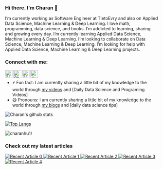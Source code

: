 ### Hi there. I'm Charan 👋


I’m currently working as Software Engineer at TietoEvry and also on Applied Data Science, Machine Learning & Deep Learning. I love math, programming, data science, and books. I’m addicted to learning, sharing and growing every day. I’m currently learning Applied Data Science, Machine Learning & Deep Learning. I’m looking to collaborate on Data Science, Machine Learning & Deep Learning. I’m looking for help with Applied Data Science, Machine Learning & Deep Learning projects.


### Connect with me:
<a href="https://www.linkedin.com/in/charanhu/">
    <img align="left" alt="Charan H U | Linkedin" width="24px" src="https://github.com/TheDudeThatCode/TheDudeThatCode/blob/master/Assets/Linkedin.svg" />
  </a>
   <a href="https://twitter.com/charan_h_u/">
    <img align="left" alt="Charan H U | Twitter" width="26px" src="https://github.com/TheDudeThatCode/TheDudeThatCode/blob/master/Assets/Twitter.svg" />
</a> 

  <a href="https://instagram.com/charanhu1">
    <img align="left" alt="Charan H U | Instagram" width="24px" src="https://github.com/TheDudeThatCode/TheDudeThatCode/blob/master/Assets/Instagram.svg" />
  </a>

<a href="https://medium.com/@charanhu" target="blank"><img align="left" src="https://cdn.jsdelivr.net/npm/simple-icons@3.0.1/icons/medium.svg" alt="@charanhu" height="25" width="25" /></a>     

<br>
    
- ⚡ Fun fact: I am currently sharing a little bit of my knowledge to the world through [my videos](https://youtube.com/CRTEK) and [Daily Data Science and Programing Videos]
- 😄 Pronouns: I am currently sharing a little bit of my knowledge to the world through [my blogs](https://charanhu.medium.com/) and [daily data science tips]



<!-- Please don't remove this: Grab your social icons from https://github.com/carlsednaoui/gitsocial -->

![Charan's github stats](https://github-readme-stats.vercel.app/api?username=charanhu1&show_icons=true&theme=radical)


[![Top Langs](https://github-readme-stats.vercel.app/api/top-langs/?username=charanhu1&layout=compact&theme=radical)](https://github.com/charanhu1/github-readme-stats)

<p align="left"> <img src=https://komarev.com/ghpvc/?username=charanhu1 alt=charanhu1/></p>

### Check out my latest articles
<a target="_blank" href="https://github-readme-medium-recent-article.vercel.app/medium/@charanhu/0"><img src="https://github-readme-medium-recent-article.vercel.app/medium/@charanhu/0" alt="Recent Article 0"> 
<a target="_blank" href="https://github-readme-medium-recent-article.vercel.app/medium/@charanhu/1"><img src="https://github-readme-medium-recent-article.vercel.app/medium/@charanhu/1" alt="Recent Article 1">
<a target="_blank" href="https://github-readme-medium-recent-article.vercel.app/medium/@charanhu/2"><img src="https://github-readme-medium-recent-article.vercel.app/medium/@charanhu/2" alt="Recent Article 2">
<a target="_blank" href="https://github-readme-medium-recent-article.vercel.app/medium/@charanhu/3"><img src="https://github-readme-medium-recent-article.vercel.app/medium/@charanhu/3" alt="Recent Article 3">
<a target="_blank" href="https://github-readme-medium-recent-article.vercel.app/medium/@charanhu/4"><img src="https://github-readme-medium-recent-article.vercel.app/medium/@charanhu/4" alt="Recent Article 4">
    


